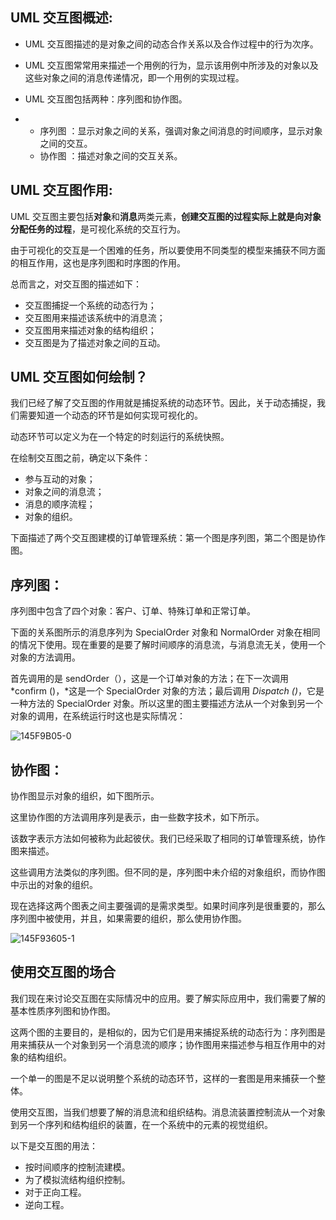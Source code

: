 ## UML 交互图概述:

- UML 交互图描述的是对象之间的动态合作关系以及合作过程中的行为次序。

- UML 交互图常常用来描述一个用例的行为，显示该用例中所涉及的对象以及这些对象之间的消息传递情况，即一个用例的实现过程。

- UML 交互图包括两种：序列图和协作图。

- - 序列图 ：显示对象之间的关系，强调对象之间消息的时间顺序，显示对象之间的交互。
  - 协作图 ：描述对象之间的交互关系。

## UML 交互图作用:

UML 交互图主要包括**对象**和**消息**两类元素，**创建交互图的过程实际上就是向对象分配任务的过程**，是可视化系统的交互行为。

由于可视化的交互是一个困难的任务，所以要使用不同类型的模型来捕获不同方面的相互作用，这也是序列图和时序图的作用。

总而言之，对交互图的描述如下：

- 交互图捕捉一个系统的动态行为；
- 交互图用来描述该系统中的消息流；
- 交互图用来描述对象的结构组织；
- 交互图是为了描述对象之间的互动。

## UML 交互图如何绘制？

我们已经了解了交互图的作用就是捕捉系统的动态环节。因此，关于动态捕捉，我们需要知道一个动态的环节是如何实现可视化的。

动态环节可以定义为在一个特定的时刻运行的系统快照。

在绘制交互图之前，确定以下条件：

- 参与互动的对象；
- 对象之间的消息流；
- 消息的顺序流程；
- 对象的组织。

下面描述了两个交互图建模的订单管理系统：第一个图是序列图，第二个图是协作图。

## 序列图：

序列图中包含了四个对象：客户、订单、特殊订单和正常订单。

下面的关系图所示的消息序列为 SpecialOrder 对象和 NormalOrder 对象在相同的情况下使用。现在重要的是要了解时间顺序的消息流，与消息流无关，使用一个对象的方法调用。

首先调用的是 sendOrder（），这是一个订单对象的方法；在下一次调用 *confirm ()，*这是一个 SpecialOrder 对象的方法；最后调用 *Dispatch ()*，它是一种方法的 SpecialOrder 对象。所以这里的图主要描述方法从一个对象到另一个对象的调用，在系统运行时这也是实际情况：

![145F9B05-0](https://atts.w3cschool.cn/attachments/image/20170825/1503626172254486.jpg)

## 协作图：

协作图显示对象的组织，如下图所示。

这里协作图的方法调用序列是表示，由一些数字技术，如下所示。

该数字表示方法如何被称为此起彼伏。我们已经采取了相同的订单管理系统，协作图来描述。

这些调用方法类似的序列图。但不同的是，序列图中未介绍的对象组织，而协作图中示出的对象的组织。

现在选择这两个图表之间主要强调的是需求类型。如果时间序列是很重要的，那么序列图中被使用，并且，如果需要的组织，那么使用协作图。

![145F93605-1](https://atts.w3cschool.cn/attachments/image/20170825/1503626266734046.jpg)

## 使用交互图的场合

我们现在来讨论交互图在实际情况中的应用。要了解实际应用中，我们需要了解的基本性质序列图和协作图。

这两个图的主要目的，是相似的，因为它们是用来捕捉系统的动态行为：序列图是用来捕获从一个对象到另一个消息流的顺序；协作图用来描述参与相互作用中的对象的结构组织。

一个单一的图是不足以说明整个系统的动态环节，这样的一套图是用来捕获一个整体。

使用交互图，当我们想要了解的消息流和组织结构。消息流装置控制流从一个对象到另一个序列和结构组织的装置，在一个系统中的元素的视觉组织。

以下是交互图的用法：

- 按时间顺序的控制流建模。
- 为了模拟流结构组织控制。
- 对于正向工程。
- 逆向工程。